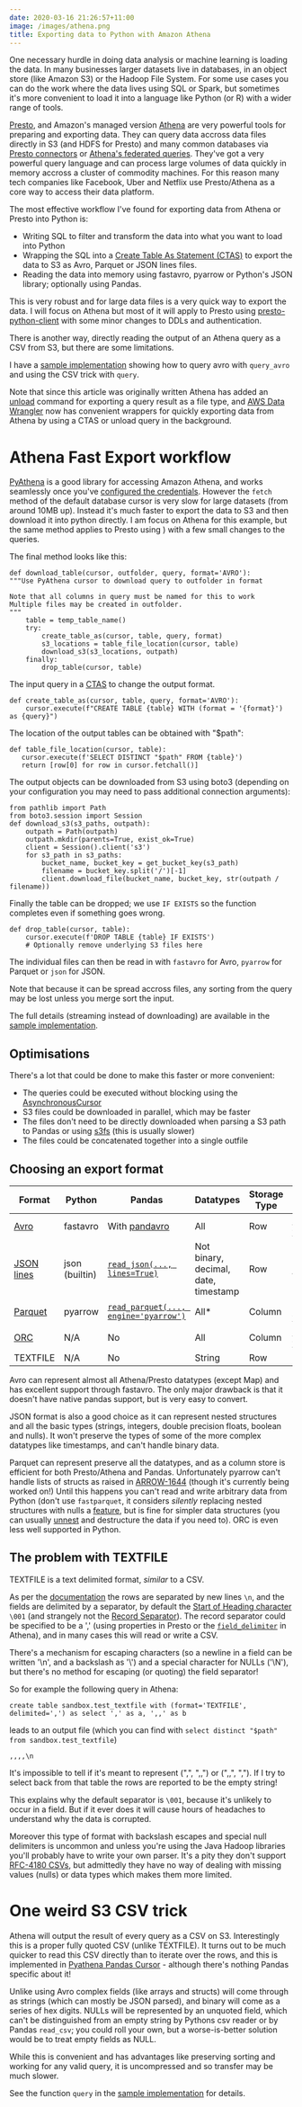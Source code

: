 ```yaml
---
date: 2020-03-16 21:26:57+11:00
image: /images/athena.png
title: Exporting data to Python with Amazon Athena
---
```


One necessary hurdle in doing data analysis or machine learning is loading the data.
In many businesses larger datasets live in databases, in an object store (like Amazon S3) or the Hadoop File System.
For some use cases you can do the work where the data lives using SQL or Spark, but sometimes it's more convenient to load it into a language like Python (or R) with a wider range of tools.

[Presto](https://prestodb.io/), and Amazon's managed version [Athena](https://aws.amazon.com/athena/) are very powerful tools for preparing and exporting data.
They can query data accross data files directly in S3 (and HDFS for Presto) and many common databases via [Presto connectors](https://prestodb.io/docs/current/connector.html) or [Athena's federated queries](https://aws.amazon.com/blogs/big-data/query-any-data-source-with-amazon-athenas-new-federated-query/).
They've got a very powerful query language and can process large volumes of data quickly in memory accross a cluster of commodity machines.
For this reason many tech companies like Facebook, Uber and Netflix use Presto/Athena as a core way to access their data platform.

The most effective workflow I've found for exporting data from Athena or Presto into Python is:

* Writing SQL to filter and transform the data into what you want to load into Python
* Wrapping the SQL into a [Create Table As Statement (CTAS)](https://docs.aws.amazon.com/athena/latest/ug/create-table-as.html) to export the data to S3 as Avro, Parquet or JSON lines files.
* Reading the data into memory using fastavro, pyarrow or Python's JSON library; optionally using Pandas.

This is very robust and for large data files is a very quick way to export the data.
I will focus on Athena but most of it will apply to Presto using [presto-python-client](https://github.com/prestodb/presto-python-client) with some minor changes to DDLs and authentication.

There is another way, directly reading the output of an Athena query as a CSV from S3, but there are some limitations.

I have a [sample implementation](https://gist.github.com/EdwardJRoss/66561eb91049d9838db71403bd07c950) showing how to query avro with `query_avro` and using the CSV trick with `query`.

Note that since this article was originally written Athena has added an [unload](https://docs.aws.amazon.com/athena/latest/ug/unload.html) command for exporting a query result as a file type, and [AWS Data Wrangler](https://github.com/awslabs/aws-data-wrangler) now has convenient wrappers for quickly exporting data from Athena by using a CTAS or unload query in the background.

# Athena Fast Export workflow

[PyAthena](https://github.com/laughingman7743/PyAthena) is a good library for accessing Amazon Athena, and works seamlessly once you've [configured the credentials](https://github.com/laughingman7743/PyAthena#credentials).
However the `fetch` method of the default database cursor is very slow for large datasets (from around 10MB up).
Instead it's much faster to export the data to S3 and then download it into python directly.
I am focus on Athena for this example, but the same method applies to Presto using ) with a few small changes to the queries.

The final method looks like this:

    def download_table(cursor, outfolder, query, format='AVRO'):
    """Use PyAthena cursor to download query to outfolder in format

    Note that all columns in query must be named for this to work
    Multiple files may be created in outfolder.
    """
        table = temp_table_name()
        try:
            create_table_as(cursor, table, query, format)
            s3_locations = table_file_location(cursor, table)
            download_s3(s3_locations, outpath)
        finally:
            drop_table(cursor, table)

The input query in a [CTAS](https://docs.aws.amazon.com/athena/latest/ug/create-table-as.html) to change the output format.

    def create_table_as(cursor, table, query, format='AVRO'):
        cursor.execute(f"CREATE TABLE {table} WITH (format = '{format}') as {query}")

The location of the output tables can be obtained with "$path":

    def table_file_location(cursor, table):
       cursor.execute(f'SELECT DISTINCT "$path" FROM {table}')
       return [row[0] for row in cursor.fetchall()]

The output objects can be downloaded from S3 using boto3 (depending on your configuration you may need to pass additional connection arguments):

    from pathlib import Path
    from boto3.session import Session
    def download_s3(s3_paths, outpath):
        outpath = Path(outpath)
        outpath.mkdir(parents=True, exist_ok=True)
        client = Session().client('s3')
        for s3_path in s3_paths:
            bucket_name, bucket_key = get_bucket_key(s3_path)
            filename = bucket_key.split('/')[-1]
            client.download_file(bucket_name, bucket_key, str(outpath / filename))

Finally the table can be dropped; we use `IF EXISTS` so the function completes even if something goes wrong.

    def drop_table(cursor, table):
        cursor.execute(f'DROP TABLE {table} IF EXISTS')
        # Optionally remove underlying S3 files here

The individual files can then be read in with `fastavro` for Avro, `pyarrow` for Parquet or `json` for JSON.

Note that because it can be spread accross files, any sorting from the query may be lost unless you merge sort the input.

The full details (streaming instead of downloading) are available in the [sample implementation](https://gist.github.com/EdwardJRoss/66561eb91049d9838db71403bd07c950).

## Optimisations

There's a lot that could be done to make this faster or more convenient:

* The queries could be executed without blocking using the [AsynchronousCursor](https://github.com/laughingman7743/PyAthena#asynchronouscursor)
* S3 files could be downloaded in parallel, which may be faster
* The files don't need to be directly downloaded when parsing a S3 path to Pandas or using [s3fs](https://github.com/dask/s3fs) (this is usually slower)
* The files could be concatenated together into a single outfile

## Choosing an export format

| Format | Python | Pandas | Datatypes | Storage Type | CLI Tool |
| ------ | -------|------  | --------- | ------------ | -------  |
| [Avro](https://avro.apache.org/)   |  fastavro        |      With [pandavro](https://github.com/ynqa/pandavro) |  All |  Row       |  [avro-tools](https://www.michael-noll.com/blog/2013/03/17/reading-and-writing-avro-files-from-the-command-line/) |
| [JSON lines](http://jsonlines.org/)   |  json (builtin) | [`read_json(..., lines=True)`](https://pandas.pydata.org/pandas-docs/stable/reference/api/pandas.read_json.html)  | Not binary, decimal, date, timestamp |   Row       | [jq](https://stedolan.github.io/jq/) or cat |
| [Parquet](https://parquet.apache.org/)   |  pyarrow        |      [`read_parquet(..., engine='pyarrow')`](https://pandas.pydata.org/pandas-docs/stable/reference/api/pandas.read_parquet.html)  | All* |   Column       |  [parquet-tools](https://github.com/apache/parquet-mr/tree/master/parquet-tools) |
| [ORC](https://orc.apache.org/)   |  N/A        |      No  |  All |  Column       |  [orc-tools](https://orc.apache.org/docs/java-tools.html) |
| TEXTFILE |  N/A        |      No        | String |   Row       | cat -vt  |

Avro can represent almost all Athena/Presto datatypes (except Map) and has excellent support through fastavro.
The only major drawback is that it doesn't have native pandas support, but is very easy to convert.

JSON format is also a good choice as it can represent nested structures and all the basic types (strings, integers, double precision floats, boolean and nulls).
It won't preserve the types of some of the more complex datatypes like timestamps, and can't handle binary data.

Parquet can represent preserve all the datatypes, and as a column store is efficient for both Presto/Athena and Pandas.
Unfortunately pyarrow can't handle lists of structs as raised in [ARROW-1644](https://issues.apache.org/jira/browse/ARROW-1644) (though it's currently being worked on!)
Until this happens you can't read and write arbitrary data from Python (don't use `fastparquet`, it considers *silently* replacing nested structures with nulls a [feature]((https://github.com/dask/fastparquet/issues/443)), but is fine for simpler data structures (you can usually [unnest](https://prestodb.io/docs/current/sql/select.html#unnest) and destructure the data if you need to).
ORC is even less well supported in Python.


## The problem with TEXTFILE

TEXTFILE is a text delimited format, *similar* to a CSV.

As per the [documentation](https://cwiki.apache.org/confluence/display/Hive/LanguageManual+DDL#LanguageManualDDL-StorageFormatsStorageFormatsRowFormat,StorageFormat,andSerDe) the rows are separated by new lines `\n`, and the fields are delimited by a separator, by default the [Start of Heading character](https://en.wikipedia.org/wiki/C0_and_C1_control_codes#SOH) `\001` (and strangely not the [Record Separator](https://en.wikipedia.org/wiki/C0_and_C1_control_codes#RS)).
The record separator could be specified to be a ',' (using properties in Presto or the [`field_delimiter`](https://docs.aws.amazon.com/athena/latest/ug/create-table-as.html) in Athena), and in many cases this will read or write a CSV.

There's a mechanism for escaping characters (so a newline in a field can be written '\n', and a backslash as '\\') and a special character for NULLs ('\N'), but there's no method for escaping (or quoting) the field separator!

So for example the following query in Athena:

    create table sandbox.test_textfile with (format='TEXTFILE', delimited=',') as select ',' as a, ',,' as b

leads to an output file (which you can find with `select distinct "$path" from sandbox.test_textfile`)

    ,,,,\n

It's impossible to tell if it's meant to represent (",", ",,") or (",,", ",").
If I try to select back from that table the rows are reported to be the empty string!

This explains why the default separator is `\001`, because it's unlikely to occur in a field.
But if it ever does it will cause hours of headaches to understand why the data is corrupted.

Moreover this type of format with backslash escapes and special null delimiters is uncommon and unless you're using the Java Hadoop libraries you'll probably have to write your own parser.
It's a pity they don't support [RFC-4180 CSVs](https://tools.ietf.org/html/rfc4180), but admittedly they have no way of dealing with missing values (nulls) or data types which makes them more limited.



# One weird S3 CSV trick

Athena will output the result of every query as a CSV on S3.
Interestingly this is a proper fully quoted CSV (unlike TEXTFILE).
It turns out to be much quicker to read this CSV directly than to iterate over the rows, and this is implemented in [Pyathena Pandas Cursor](https://github.com/laughingman7743/PyAthena#pandascursor) - although there's nothing Pandas specific about it!

Unlike using Avro complex fields (like arrays and structs) will come through as strings (which can mostly be JSON parsed), and binary will come as a series of hex digits.
NULLs will be represented by an unquoted field, which can't be distinguished from an empty string by Pythons csv reader or by Pandas `read_csv`; you could roll your own, but a worse-is-better solution would be to treat empty fields as NULL.

While this is convenient and has advantages like preserving sorting and working for any valid query, it is uncompressed and so transfer may be much slower.

See the function `query` in the [sample implementation](https://gist.github.com/EdwardJRoss/66561eb91049d9838db71403bd07c950) for details.